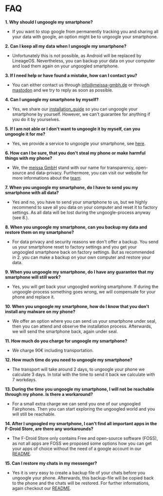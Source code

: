 # FAQ

**1. Why should I ungoogle my smartphone?**
- If you want to stop google from permanently tracking you and sharing all your data with google, an option might be to ungoogle your smartphone.

**2. Can I keep all my data when I ungoogle my smartphone?**
- Unfortunately this is not possible, as Android will be replaced by LineageOS. Nevertheless, you can backup your data on your computer and load them again on your ungoogled smartphone.

**3. If I need help or have found a mistake, how can I contact you?**
- You can either contact us through [info@meissa-gmbh.de][mail] or through [mastodon][mastodon] and we try to reply as soon as possible.

**4. Can I ungoogle my smartphone by myself?**
- Yes, we share our [installation_guide][guide] so you can ungoogle your smartphone by yourself. However, we can't guarantee for anything if you do it by yourselves.

**5. If I am not able or I don't want to ungoogle it by myself, can you ungoogle it for me?**
- Yes, we provide a service to ungoogle your smartphone, see [here][offer].

**6. How can I be sure, that you don't steal my phone or make harmful things with my phone?**
- We, the [meissa GmbH][meissa] stand with our name for transparency, open-source and data-privacy. Furthermore, you can visit our website for more informations about the [team][team]. 

**7. When you ungoogle my smartphone, do I have to send you my smartphone with all data?**
- Yes and no, you have to send your smartphone to us, but we highly recommend to save all you data on your computer and reset it to factory settings. As all data will be lost during the ungoogle-process anyway (see 8.).

**8. When you ungoogle my smartphone, can you backup my data and restore them on my smartphone?**
- For data privacy and security reasons we don't offer a backup. You send us your smartphone reset to factory settings and you get your ungoogled smartphone back on factory settings. But as recommended in 2. you can make a backup on your own computer and restore your data.

**9. When you ungoogle my smartphone, do I have any guarantee that my smartphone will still work?**
- Yes, you will get back your ungoogled working smartphone. If during the ungoogle-process something goes wrong, we will compensate for your phone and replace it.

**10. When you ungoogle my smartphone, how do I know that you don't install any malware on my phone?**
- We offer an option where you can send us your smartphone under seal, then you can attend and observe the installation process. Afterwards, we will send the smartphone back, again under seal.

**11. How much do you charge for ungoogle my smartphone?**
- We charge 90€ including transportation.

**12. How much time do you need to ungoogle my smartphone?**
- The transport will take around 2 days, to ungoogle your phone we calculate 3 days. In total with the time to send it back we calculate with 7 workdays.

**13. During the time you ungoogle my smartphone, I will not be reachable through my phone. Is there a workaround?**
- For a small extra charge we can send you one of our ungoogled Fairphones. Then you can start exploring the ungoogled world and you will still be reachable.

**14. After I ungoogled my smartphone, I can't find all important apps in the F-Droid Store, are there any workarounds?**
- The F-Droid Store only contains Free and open-source software (FOSS), as not all apps are FOSS we proposed some options how you can get your apps of choice without the need of a google account in our [README][apps].

**15. Can I restore my chats in my messenger?**
- Yes it is very easy to create a backup file of your chats before you ungoogle your phone. Afterwards, this backup-file will be copied back to the phone and the chats will be restored. For further informations, again checkout our [README][apps].



[guide]: https://gitlab.com/domaindrivenarchitecture/ungoogled-fairphone/-/blob/main/installation_guide.md
[mail]: mailto:info@meissa-gmbh.de?subject=community-chat
[mastodon]: https://social.meissa-gmbh.de/@team
[offer]: https://gitlab.com/domaindrivenarchitecture/ungoogled-fairphone/-/blob/main/our_offer.md
[meissa]: https://meissa-gmbh.de
[team]: https://meissa-gmbh.de/pages/team/
[apps]: https://gitlab.com/domaindrivenarchitecture/ungoogled-fairphone/-/blob/main/README.md
